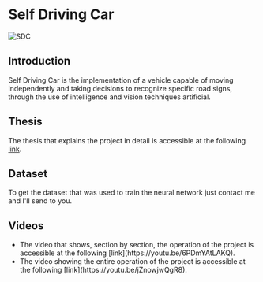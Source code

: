 # Self Driving Car

![SDC](https://user-images.githubusercontent.com/35506589/128388306-b30f96da-f43a-4535-a9a4-88c68a267dd3.png)


## Introduction
Self Driving Car is the implementation of a vehicle capable of moving independently and taking decisions to recognize specific road signs, through the use of intelligence and vision techniques artificial.

## Thesis
The thesis that explains the project in detail is accessible at the following [link](tesi/tesi.pdf).

## Dataset
To get the dataset that was used to train the neural network just contact me and I'll send to you.

## Videos
<ul>
  <li> The video that shows, section by section, the operation of the project is accessible at the following [link](https://youtu.be/6PDmYAtLAKQ).
  <li> The video showing the entire operation of the project is accessible at the following [link](https://youtu.be/jZnowjwQgR8).
</ul>

